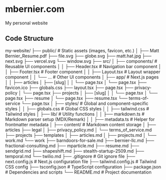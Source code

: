 # mbernier.com
My personal website

## Code Structure
my-website/
├── public/                   # Static assets (images, favicon, etc.)
│   ├── Matt Bernier_Resume.pdf
    ├── file.svg
    ├── globe.svg
    ├── matt.hat.jpg
    ├── next.svg
    ├── vercel.svg
    └── window.svg
├── src/
│   ├── components/           # Reusable UI components
│   │   ├── Header.tsx        # Navigation bar component
│   │   ├── Footer.tsx        # Footer component
│   │   ├── Layout.tsx        # Layout wrapper component
│   │   └── ...               # Other UI components
│   ├── app/                # Next.js pages
        │   │   ├── articles
        │   ├── [slug]
        │   │   └── page.tsx
        │   └── page.tsx
        ├── favicon.ico
        ├── globals.css
        ├── layout.tsx
        ├── page.tsx
        ├── privacy-policy
        │   └── page.tsx
        ├── projects
        │   ├── [slug]
        │   │   └── page.tsx
        │   └── page.tsx
        ├── resume
        │   └── page.tsx
        ├── resume.tsx
        └── terms-of-service
            └── page.tsx
│   ├── styles/               # Global and component-specific styles
│   │   ├── globals.css       # Global CSS styles
│   │   ├── tailwind.css      # Tailwind styles
│   ├── lib/                  # Utility functions
│   │   ├── markdown.ts       # Markdown parser setup (MDX/Remark)
│   │   ├── metadata.ts       # Helper for frontmatter metadata
│   ├── content/              # Markdown content storage
│       ├── articles
        ├── legal
        │   ├── privacy_policy.md
        │   └── terms_of_service.md
        ├── projects
        ├── templates
        │   ├── articles.md
        │   ├── projects.md
        │   └── work.md
        └── work
            ├── barndoors-for-sale.md
            ├── bernier-llc.md
            ├── fractional-consulting.md
            ├── mparticle.md
            ├── resume.md
            ├── sendgrid.md
            ├── shapeshift.md
            ├── stealth-startup-2509.md
            ├── temporal.md
            └── twilio.md 
├── .gitignore                # Git ignore file
├── next.config.js            # Next.js configuration file
├── tailwind.config.js        # Tailwind CSS config
├── tsconfig.json             # TypeScript configuration
├── package.json              # Dependencies and scripts
└── README.md                 # Project documentation